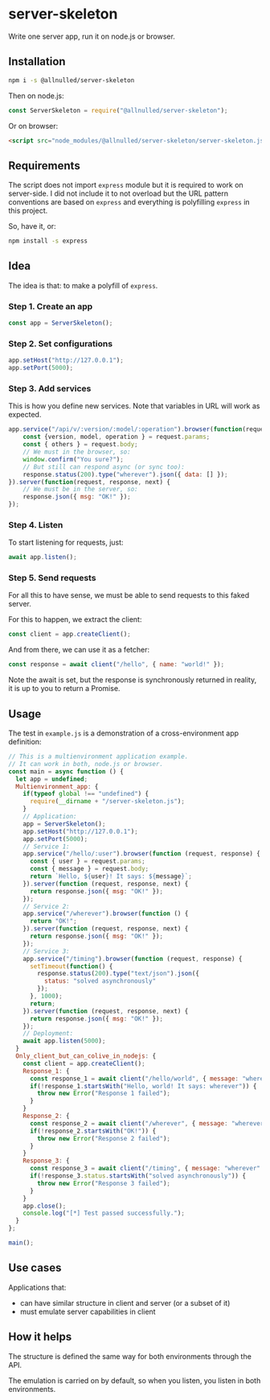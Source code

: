 # server-skeleton

Write one server app, run it on node.js or browser.

## Installation

```sh
npm i -s @allnulled/server-skeleton
```

Then on node.js:

```js
const ServerSkeleton = require("@allnulled/server-skeleton");
```

Or on browser:

```html
<script src="node_modules/@allnulled/server-skeleton/server-skeleton.js"></script>
```

## Requirements

The script does not import `express` module but it is required to work on server-side. I did not include it to not overload but the URL pattern conventions are based on `express` and everything is polyfilling `express` in this project.

So, have it, or:

```sh
npm install -s express
```

## Idea

The idea is that: to make a polyfill of `express`.

### Step 1. Create an app

```js
const app = ServerSkeleton();
```

### Step 2. Set configurations

```js
app.setHost("http://127.0.0.1");
app.setPort(5000);
```

### Step 3. Add services

This is how you define new services. Note that variables in URL will work as expected.

```js
app.service("/api/v/:version/:model/:operation").browser(function(request, response) {
    const {version, model, operation } = request.params;
    const { others } = request.body;
    // We must in the browser, so:
    window.confirm("You sure?");
    // But still can respond async (or sync too):
    response.status(200).type("wherever").json({ data: [] });
}).server(function(request, response, next) {
    // We must be in the server, so:
    response.json({ msg: "OK!" });
});
```

### Step 4. Listen

To start listening for requests, just:

```js
await app.listen();
```

### Step 5. Send requests

For all this to have sense, we must be able to send requests to this faked server.

For this to happen, we extract the client:

```js
const client = app.createClient();
```

And from there, we can use it as a fetcher:

```js
const response = await client("/hello", { name: "world!" });
```

Note the await is set, but the response is synchronously returned in reality, it is up to you to return a Promise.


## Usage

The test in `example.js` is a demonstration of a cross-environment app definition:

```js
// This is a multienvironment application example.
// It can work in both, node.js or browser.
const main = async function () {
  let app = undefined;
  Multienvironment_app: {
    if(typeof global !== "undefined") {
      require(__dirname + "/server-skeleton.js");
    }
    // Application:
    app = ServerSkeleton();
    app.setHost("http://127.0.0.1");
    app.setPort(5000);
    // Service 1:
    app.service("/hello/:user").browser(function (request, response) {
      const { user } = request.params;
      const { message } = request.body;
      return `Hello, ${user}! It says: ${message}`;
    }).server(function (request, response, next) {
      return response.json({ msg: "OK!" });
    });
    // Service 2:
    app.service("/wherever").browser(function () {
      return "OK!";
    }).server(function (request, response, next) {
      return response.json({ msg: "OK!" });
    });
    // Service 3:
    app.service("/timing").browser(function (request, response) {
      setTimeout(function() {
        response.status(200).type("text/json").json({
          status: "solved asynchronously"
        });
      }, 1000);
      return;
    }).server(function (request, response, next) {
      return response.json({ msg: "OK!" });
    });
    // Deployment:
    await app.listen(5000);
  }
  Only_client_but_can_colive_in_nodejs: {
    const client = app.createClient();
    Response_1: {
      const response_1 = await client("/hello/world", { message: "wherever" });
      if(!response_1.startsWith("Hello, world! It says: wherever")) {
        throw new Error("Response 1 failed");
      }
    }
    Response_2: {
      const response_2 = await client("/wherever", { message: "wherever" });
      if(!response_2.startsWith("OK!")) {
        throw new Error("Response 2 failed");
      }
    }
    Response_3: {
      const response_3 = await client("/timing", { message: "wherever" });
      if(!response_3.status.startsWith("solved asynchronously")) {
        throw new Error("Response 3 failed");
      }
    }
    app.close();
    console.log("[*] Test passed successfully.");
  }
};

main();
```

## Use cases

Applications that:
  - can have similar structure in client and server (or a subset of it)
  - must emulate server capabilities in client

## How it helps

The structure is defined the same way for both environments through the API.

The emulation is carried on by default, so when you listen, you listen in both environments.

